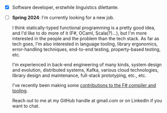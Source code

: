 - [x] Software developer, erstwhile linguistics dilettante.
- [ ] **Spring 2024**: I'm currently looking for a new job.
  
  I think statically-typed functional programming is a pretty good idea, and I'd like to do more of it (F#, OCaml, Scala(?)…), but I'm more interested in the people and the problem than the tech stack. As far as tech goes, I'm also interested in language tooling, library ergonomics, error-handling techniques, end-to-end testing, property-based testing, etc.

  I'm experienced in back-end engineering of many kinds, system design and evolution, distributed systems, Kafka, various cloud technologies, library design and maintenance, full-stack prototyping, etc., etc.

  I've recently been making some [contributions to the F# compiler and tooling](https://github.com/search?q=author%3Abrianrourkeboll&type=pullrequests).

  Reach out to me at my GitHub handle at gmail.com or on LinkedIn if you want to chat.
